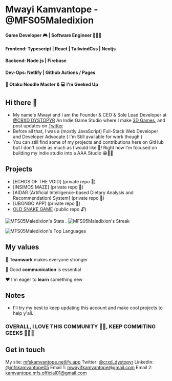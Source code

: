 
# Mwayi Kamvantope  - @MFS05Maledixion
#### Game Developer 🎮 | Software Engineer 👨🏿‍💻<br/>
#### Frontend:  Typescript | React | TailwindCss | Nextjs <br/>
#### Backend: Node.js | Firebase <br/>
#### Dev-Ops: Netlify | Github Actions / Pages <br/>
####  :spaghetti: Otaku Noodle Master & :computer: I'm Geeked Up

## Hi there 👋
- My name's Mwayi and I am the Founder & CEO & Sole Lead Developer at [@CRXD DYSTOPYR](#) An Indie Game Studio where I make [3D Games](https://youtube.com/c/crxd_dystopyr), and post updates on [Twitter](https://twitter.com/mk_maledixion)
- Before all that, I was a (mostly JavaScript) Full-Stack Web Developer and Developer Advocate ( I'm Still available for work though )
- You can still find some of my projects and contributions here on GitHub but I don't code as much as I would like 👾! Right now I'm focused on building my indie studio into a AAA Studio 😁👍🏿

## Projects
- [ECHOS OF THE VOID] (private repo 🔑)
- [INSIMOS MAZE] (private repo 🔑)
- [AIDAR (Artificial Intelligence-based Dietary Analysis and Recommendation) System] (private repo 🔑)
- [UBONGO APP] (private repo 🔑)
- [OLD SNAKE GAME](https://github.com/MFS05Maledixion/snake-py) (public repo 🔓)

![MFS05Maledixion's Stats](https://github-readme-stats.vercel.app/api?username=MFS05Maledixion&theme=monokai&show_icons=true&hide_border=false&count_private=true) . ![MFS05Maledixion's Streak](https://github-readme-streak-stats.herokuapp.com/?user=MFS05Maledixion&theme=monokai&hide_border=false)

![MFS05Maledixion's Top Languages](https://github-readme-stats.vercel.app/api/top-langs/?username=MFS05Maledixion&theme=monokai&show_icons=true&hide_border=false&layout=donut-vertical)

## My values
:open_hands:  **Teamwork** makes everyone stronger <br/>

:key:  Good **communication** is essential <br/>

:hearts:  I'm eager to **learn** something new <br/>

## Notes
- I'll try my best to keep updating this account and make cool projects to help y'all.

### OVERALL, I LOVE THIS COMMUNITY 🫶🏿, KEEP COMMITING GEEKS 🧑🏿‍💻

## Get in touch 
My site: [mfskamvantope.netlify.app](https://mfskamvantope.netlify.app/)
Twitter: [@crxd_dystopyr](https://twitter.com/crxd_dystopyr)
Linkedin: [@mfskamvantope05](https://linkedin.com/in/mfskamvantope05)
Email 1: mwayifkamvantope@gmail.com
Email 2: kamvantope.mfs.official01@gmail.com
